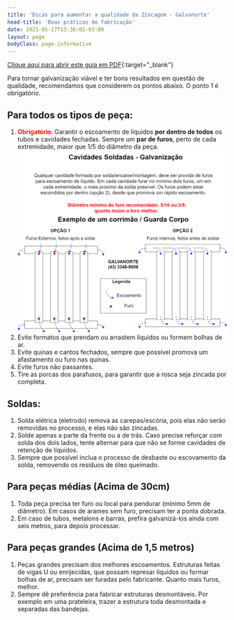 ```yaml
---
title: 'Dicas para aumentar a qualidade da Zincagem - Galvanorte'
head-title: 'Boas práticas de fabricação'
date: 2021-05-17T13:36:02-03:00
layout: page
bodyClass: page-informative
---
```

[Clique aqui para abrir este guia em PDF](/arquivo/guia-fabricacao-galvanorte.pdf){:target="_blank"}

Para tornar galvanização viável e ter bons resultados em questão de qualidade, recomendamos que considerem os pontos abaixo. O ponto 1 é obrigatório.

## Para todos os tipos de peça:
1. <strong style="color:red;font-weight:600">Obrigatório</strong>: Garantir o escoamento de líquidos **por dentro de todos** os tubos e cavidades fechadas. Sempre um **par de furos**, perto de cada extremidade, maior que 1/5 do diâmetro da peça.
![Escoamento para uma boa galvanização](/images/boas-praticas/furos_pecas.png)
2. Evite formatos que prendam ou arrastem líquidos ou formem bolhas de ar.
3. Evite quinas e cantos fechados, sempre que possível promova um afastamento ou furo nas quinas.
4. Evite furos não passantes.
5. Tire as porcas dos parafusos, para garantir que a rosca seja zincada por completa.
## Soldas:
1. Solda elétrica (eletrodo) remova as carepas/escória, pois elas não serão removidas no processo, e elas não são zincadas.
2. Solde apenas a parte da frente ou a de trás. Caso precise reforçar com solda dos dois lados, tente alternar para que não se forme cavidades de retenção de líquidos.
3. Sempre que possível inclua o processo de desbaste ou escovamento da solda, removendo os resíduos de óleo queimado.
## Para peças médias (Acima de 30cm)
1. Toda peça precisa ter furo ou local para pendurar (mínimo 5mm de diâmetro). Em casos de arames sem furo, precisam ter a ponta dobrada.
2. Em caso de tubos, metalons e barras, prefira galvanizá-los ainda com seis metros, para depois processar.

## Para peças grandes (Acima de 1,5 metros)
1. Peças grandes precisam dos melhores escoamentos. Estruturas feitas de vigas U ou enrijecidas, que possam represar líquidos ou formar bolhas de ar, precisam ser furadas pelo fabricante. Quanto mais furos, melhor.
2. Sempre dê preferência para fabricar estruturas desmontáveis. Por exemplo em uma prateleira, trazer a estrutura toda desmontada e separadas das bandejas.